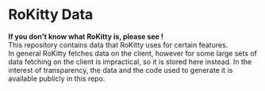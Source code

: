 # RoKitty Data
**If you don't know what RoKitty is, please see <website>!**  
This repository contains data that RoKitty uses for certain features.  
In general RoKitty fetches data on the client, however for some large sets of data fetching on the client is impractical, so it is stored here instead. 
In the interest of transparency, the data and the code used to generate it is available publicly in this repo.
